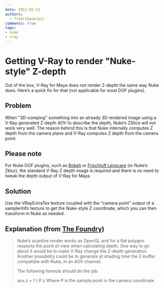```yaml
---
date: 2012-02-21
authors:
  - fredrikaverpil
comments: true
tags:
- nuke
- vray
---
```


# Getting V-Ray to render "Nuke-style" Z-depth

Out of the box, V-Ray for Maya does not render Z-depth the same way Nuke does. Here’s a quick fix for that (not applicable for most DOF plugins).

<!-- more -->

## Problem

When "3D-comping" something into an already 3D rendered image using a V-Ray generated Z-depth AOV to describe the depth, Nuke’s ZSlice will not work very well. The reason behind this is that Nuke internally computes Z depth from the camera plane and V-Ray computes Z depth from the camera point.

## Please note

For Nuke DOF plugins, such as [Bokeh](http://www.peregrinelabs.com/) or [Frischluft Lenscare](http://www.frischluft.com/lenscare/) (or Nuke’s Zblur), the standard V-Ray Z depth image is required and there is no need to tweak the depth output of V-Ray for Maya.

## Solution

Use the VRayExtraTex texture coupled with the “camera point” output of a samplerInfo texture to get the Nuke-style Z coordinate, which you can then transform in Nuke as needed.

##  Explanation (from [The Foundry](http://www.thefoundry.co.uk/))

> Nuke’s scanline render works as OpenGL and for a flat polygon respects the point of view when calculating depth. One way to go about it would be to make V-Ray change the Z-depth generation. Another possibility could be to generate at shading time the Z-buffer compatible with Nuke, in an AOV channel.
>
> The following formula should do the job:
>
> aov.z = 1 / P.z
> Where P is the sample point in the camera coordinate.
